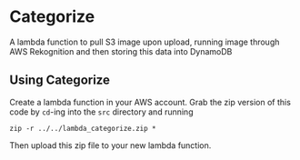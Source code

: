 # Categorize
A lambda function to pull S3 image upon upload, running image through AWS Rekognition and then storing this data into DynamoDB

## Using Categorize

Create a lambda function in your AWS account.
Grab the zip version of this code by `cd`-ing into the `src` directory and running
```
zip -r ../../lambda_categorize.zip *
```
Then upload this zip file to your new lambda function.
